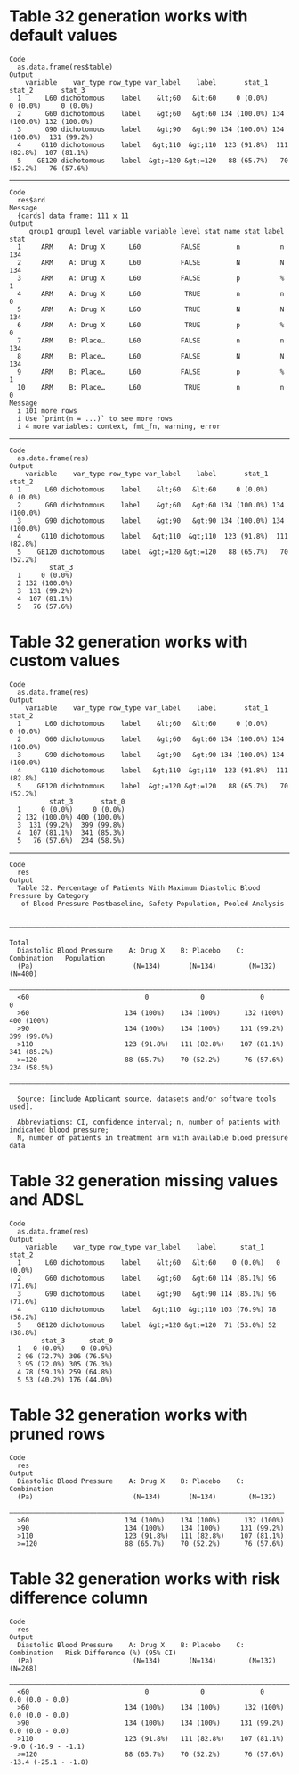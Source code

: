 # Table 32 generation works with default values

    Code
      as.data.frame(res$table)
    Output
        variable    var_type row_type var_label    label       stat_1       stat_2       stat_3
      1      L60 dichotomous    label    &lt;60   &lt;60     0 (0.0%)     0 (0.0%)     0 (0.0%)
      2      G60 dichotomous    label    &gt;60   &gt;60 134 (100.0%) 134 (100.0%) 132 (100.0%)
      3      G90 dichotomous    label    &gt;90   &gt;90 134 (100.0%) 134 (100.0%)  131 (99.2%)
      4     G110 dichotomous    label   &gt;110  &gt;110  123 (91.8%)  111 (82.8%)  107 (81.1%)
      5    GE120 dichotomous    label  &gt;=120 &gt;=120   88 (65.7%)   70 (52.2%)   76 (57.6%)

---

    Code
      res$ard
    Message
      {cards} data frame: 111 x 11
    Output
         group1 group1_level variable variable_level stat_name stat_label stat
      1     ARM    A: Drug X      L60          FALSE         n          n  134
      2     ARM    A: Drug X      L60          FALSE         N          N  134
      3     ARM    A: Drug X      L60          FALSE         p          %    1
      4     ARM    A: Drug X      L60           TRUE         n          n    0
      5     ARM    A: Drug X      L60           TRUE         N          N  134
      6     ARM    A: Drug X      L60           TRUE         p          %    0
      7     ARM    B: Place…      L60          FALSE         n          n  134
      8     ARM    B: Place…      L60          FALSE         N          N  134
      9     ARM    B: Place…      L60          FALSE         p          %    1
      10    ARM    B: Place…      L60           TRUE         n          n    0
    Message
      i 101 more rows
      i Use `print(n = ...)` to see more rows
      i 4 more variables: context, fmt_fn, warning, error

---

    Code
      as.data.frame(res)
    Output
        variable    var_type row_type var_label    label       stat_1       stat_2
      1      L60 dichotomous    label    &lt;60   &lt;60     0 (0.0%)     0 (0.0%)
      2      G60 dichotomous    label    &gt;60   &gt;60 134 (100.0%) 134 (100.0%)
      3      G90 dichotomous    label    &gt;90   &gt;90 134 (100.0%) 134 (100.0%)
      4     G110 dichotomous    label   &gt;110  &gt;110  123 (91.8%)  111 (82.8%)
      5    GE120 dichotomous    label  &gt;=120 &gt;=120   88 (65.7%)   70 (52.2%)
              stat_3
      1     0 (0.0%)
      2 132 (100.0%)
      3  131 (99.2%)
      4  107 (81.1%)
      5   76 (57.6%)

# Table 32 generation works with custom values

    Code
      as.data.frame(res)
    Output
        variable    var_type row_type var_label    label       stat_1       stat_2
      1      L60 dichotomous    label    &lt;60   &lt;60     0 (0.0%)     0 (0.0%)
      2      G60 dichotomous    label    &gt;60   &gt;60 134 (100.0%) 134 (100.0%)
      3      G90 dichotomous    label    &gt;90   &gt;90 134 (100.0%) 134 (100.0%)
      4     G110 dichotomous    label   &gt;110  &gt;110  123 (91.8%)  111 (82.8%)
      5    GE120 dichotomous    label  &gt;=120 &gt;=120   88 (65.7%)   70 (52.2%)
              stat_3       stat_0
      1     0 (0.0%)     0 (0.0%)
      2 132 (100.0%) 400 (100.0%)
      3  131 (99.2%)  399 (99.8%)
      4  107 (81.1%)  341 (85.3%)
      5   76 (57.6%)  234 (58.5%)

---

    Code
      res
    Output
      Table 32. Percentage of Patients With Maximum Diastolic Blood Pressure by Category
       of Blood Pressure Postbaseline, Safety Population, Pooled Analysis
      
      ———————————————————————————————————————————————————————————————————————————————————
                                                                                 Total   
      Diastolic Blood Pressure    A: Drug X    B: Placebo    C: Combination   Population 
      (Pa)                         (N=134)       (N=134)        (N=132)         (N=400)  
      ———————————————————————————————————————————————————————————————————————————————————
      <60                             0             0              0               0     
      >60                        134 (100%)    134 (100%)      132 (100%)     400 (100%) 
      >90                        134 (100%)    134 (100%)     131 (99.2%)     399 (99.8%)
      >110                       123 (91.8%)   111 (82.8%)    107 (81.1%)     341 (85.2%)
      >=120                      88 (65.7%)    70 (52.2%)      76 (57.6%)     234 (58.5%)
      ———————————————————————————————————————————————————————————————————————————————————
      
      Source: [include Applicant source, datasets and/or software tools used].
      
      Abbreviations: CI, confidence interval; n, number of patients with indicated blood pressure;
      N, number of patients in treatment arm with available blood pressure data

# Table 32 generation missing values and ADSL

    Code
      as.data.frame(res)
    Output
        variable    var_type row_type var_label    label      stat_1     stat_2
      1      L60 dichotomous    label    &lt;60   &lt;60    0 (0.0%)   0 (0.0%)
      2      G60 dichotomous    label    &gt;60   &gt;60 114 (85.1%) 96 (71.6%)
      3      G90 dichotomous    label    &gt;90   &gt;90 114 (85.1%) 96 (71.6%)
      4     G110 dichotomous    label   &gt;110  &gt;110 103 (76.9%) 78 (58.2%)
      5    GE120 dichotomous    label  &gt;=120 &gt;=120  71 (53.0%) 52 (38.8%)
            stat_3      stat_0
      1   0 (0.0%)    0 (0.0%)
      2 96 (72.7%) 306 (76.5%)
      3 95 (72.0%) 305 (76.3%)
      4 78 (59.1%) 259 (64.8%)
      5 53 (40.2%) 176 (44.0%)

# Table 32 generation works with pruned rows

    Code
      res
    Output
      Diastolic Blood Pressure    A: Drug X    B: Placebo    C: Combination
      (Pa)                         (N=134)       (N=134)        (N=132)    
      —————————————————————————————————————————————————————————————————————
      >60                        134 (100%)    134 (100%)      132 (100%)  
      >90                        134 (100%)    134 (100%)     131 (99.2%)  
      >110                       123 (91.8%)   111 (82.8%)    107 (81.1%)  
      >=120                      88 (65.7%)    70 (52.2%)      76 (57.6%)  

# Table 32 generation works with risk difference column

    Code
      res
    Output
      Diastolic Blood Pressure    A: Drug X    B: Placebo    C: Combination   Risk Difference (%) (95% CI)
      (Pa)                         (N=134)       (N=134)        (N=132)                 (N=268)           
      ————————————————————————————————————————————————————————————————————————————————————————————————————
      <60                             0             0              0                0.0 (0.0 - 0.0)       
      >60                        134 (100%)    134 (100%)      132 (100%)           0.0 (0.0 - 0.0)       
      >90                        134 (100%)    134 (100%)     131 (99.2%)           0.0 (0.0 - 0.0)       
      >110                       123 (91.8%)   111 (82.8%)    107 (81.1%)         -9.0 (-16.9 - -1.1)     
      >=120                      88 (65.7%)    70 (52.2%)      76 (57.6%)         -13.4 (-25.1 - -1.8)    

